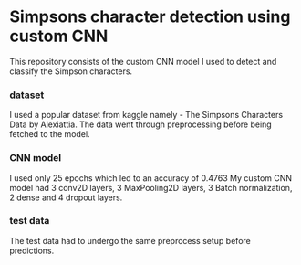 # Simpsons character detection using custom CNN

This repository consists of the custom CNN model I used to detect and classify the Simpson characters. 

### dataset

I used a popular dataset from kaggle namely - The Simpsons Characters Data by Alexiattia. 
The data went through preprocessing before being fetched to the model. 


### CNN model

I used only 25 epochs which led to an accuracy of 0.4763
My custom CNN model had 3 conv2D layers, 3 MaxPooling2D layers, 3 Batch normalization, 2 dense and 4 dropout layers.

### test data

The test data had to undergo the same preprocess setup before predictions.


